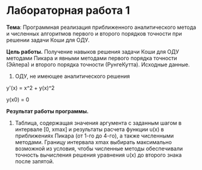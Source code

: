 ﻿# Лабораторная работа 1
**Тема**: Программная реализация приближенного аналитического метода и численных
алгоритмов первого и второго порядков точности при решении задачи Коши для ОДУ.

**Цель работы.** Получение навыков решения задачи Коши для ОДУ методами Пикара и
явными методами первого порядка точности (Эйлера) и второго порядка точности (РунгеКутта).
Исходные данные.
1. ОДУ, не имеющее аналитического решения

y'(x) = x^2 + y(x)^2

y(x0) = 0

**Результат работы программы.**
1. Таблица, содержащая значения аргумента с заданным шагом в интервале [0, xmax] и
результаты расчета функции
u(x)
в приближениях Пикара (от 1-го до 4-го), а также
численными методами. Границу интервала xmax выбирать максимально возможной из
условия, чтобы численные методы обеспечивали точность вычисления решения уравнения
u(x)
до второго знака после запятой.



